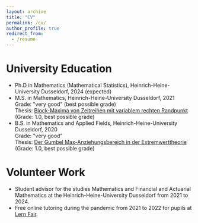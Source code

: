```yaml
---
layout: archive
title: "CV"
permalink: /cv/
author_profile: true
redirect_from:
  - /resume
---
```


University Education
======
* Ph.D in Mathematics (Mathematical Statistics), Heinrich-Heine-University Dusseldorf, 2024 (expected)
* M.S. in Mathematics, Heinrich-Heine-University Dusseldorf, 2021 \
 Grade: "very good" (best possible grade)\
 Thesis: [Block-Maxima von Zeitreihen mit variablem rechten Randpunkt](../files/ma_staud.pdf) (Grade: 1.0, best possible grade)
* B.S. in Mathematics and Applied Fields, Heinrich-Heine-University Dusseldorf, 2020 \
 Grade: "very good" \
 Thesis: [Der Gumbel Max-Anziehungsbereich in der Extremwerttheorie](../files/ba_staud.pdf) (Grade: 1.0, best possible grade)

Volunteer Work
=====
* Student advisor for the studies Mathematics and Financial and Actuarial Mathematics at the Heinrich-Heine-University Dusseldorf from 2021 to 2024.
* Free online tutoring during the pandemic from 2021 to 2022 for pupils at [Lern Fair](https://www.lern-fair.de/).
